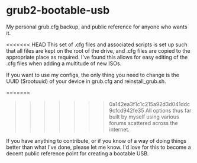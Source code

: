 grub2-bootable-usb
==================

My personal grub.cfg backup, and public reference for anyone who wants it.

<<<<<<< HEAD
This set of .cfg files and associated scripts is set up such that all files are kept on the root of the drive, and .cfg files are copied to the appropriate place as required. I've found this allows for easy editing of the .cfg files when adding a multitude of new ISOs.

If you want to use my configs, the only thing you need to change is the UUID ($rootuuid) of your device in grub.cfg and reinstall_grub.sh.

=======
>>>>>>> 0a142ea3f1c1c215a92d3d041ddc9cfcd942fe35
All options thus far built by myself using various forums scattered across the internet.

If you have anything to contribute, or if you know of a way of doing things better than what I've done, please let me know. I'd love for this to become a decent public reference point for creating a bootable USB.

